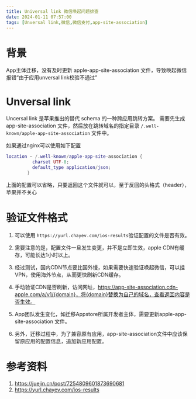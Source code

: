 ```yaml
---
title: Universal link 微信唤起问题排查
date: 2024-01-11 07:57:00
tags: [Unversal link,微信,微信支付,app-site-association]
---
```


# 背景

App主体迁移，没有及时更新 apple-app-site-association 文件，导致唤起微信报错“由于应用unversal link校验不通过”

# Unversal link

Uncersal link 是苹果推出的替代 schema 的一种跨应用跳转方案。
需要先生成 app-site-association 文件，然后放在跳转域名的指定目录 `/.well-known/apple-app-site-association` 文件中。

如果通过nginx可以使用如下配置

```lua
location ~ /.well-known/apple-app-site-association {
          charset UTF-8;
          default_type application/json;
        }
```
上面的配置可以省略，只要返回这个文件就可以，至于反回的头格式（header），苹果并不关心


# 验证文件格式

1. 可以使用 `https://yurl.chayev.com/ios-results`验证配置的文件是否有效。

2. 需要注意的是，配置文件一旦发生变更，并不是立即生效，apple CDN有缓存，可能长达1小时以上。

3. 经过测试，国内CDN节点要比国外慢，如果需要快速验证唤起微信，可以挂VPN，使用海外节点，从而更快刷新CDN缓存。

4. 手动验证CDN是否刷新，访问网址，https://app-site-association.cdn-apple.com/a/v1/{domain}，将{domain}替换为自己的域名，查看返回内容是否生效。

5. App团队发生变化，如迁移Appstore所属开发者主体，需要更新apple-app-site-association 文件。

6. 另外，迁移过程中，为了兼容原有应用，app-site-association文件中应该保留原应用的配置信息，追加新应用配置。
# 参考资料

1. https://juejin.cn/post/7254809601873690681
2. https://yurl.chayev.com/ios-results


